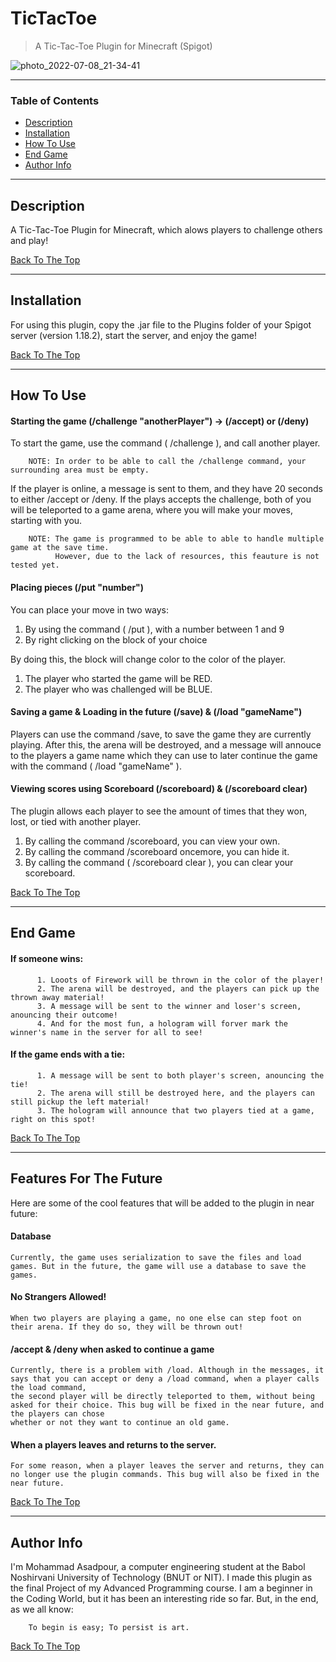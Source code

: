 # TicTacToe

> A Tic-Tac-Toe Plugin for Minecraft (Spigot)

![photo_2022-07-08_21-34-41](https://user-images.githubusercontent.com/107719378/178038077-7ad835c2-3c77-4187-9584-fb1d85ac8f5a.jpg)

---

### Table of Contents

- [Description](#description)
- [Installation](#installation)
- [How To Use](#how-to-use)
- [End Game](#end-game)
- [Author Info](#author-info)

---

## Description

A Tic-Tac-Toe Plugin for Minecraft, which alows players to challenge others and play! 

[Back To The Top](#tictactoe)

---

## Installation

For using this plugin, copy the .jar file to the Plugins folder of your Spigot server (version 1.18.2), start the server, and enjoy the game!

[Back To The Top](#tictactoe)

---

## How To Use

#### Starting the game (/challenge "anotherPlayer") -> (/accept) or (/deny)

To start the game, use the command ( /challenge <anotherPlayer> ), and call another player. 

        NOTE: In order to be able to call the /challenge command, your surrounding area must be empty.
        
If the player is online, a message is sent to them, and they have 20 seconds to either /accept or /deny.
If the plays accepts the challenge, both of you will be teleported to a game arena, where you will make your moves, starting with you.
  
        NOTE: The game is programmed to be able to able to handle multiple game at the save time.
              However, due to the lack of resources, this feauture is not tested yet.

#### Placing pieces (/put "number")
  
You can place your move in two ways:
  1. By using the command ( /put <number> ), with a number between 1 and 9
  2. By right clicking on the block of your choice
  
By doing this, the block will change color to the color of the player.
  1. The player who started the game will be RED.
  2. The player who was challenged will be BLUE.
  
#### Saving a game & Loading in the future (/save) & (/load "gameName")

Players can use the command /save, to save the game they are currently playing. After this, the arena will be destroyed, 
and a message will annouce to the players a game name which they can use to later continue the game with the command ( /load "gameName" ).

#### Viewing scores using Scoreboard (/scoreboard) & (/scoreboard clear)

The plugin allows each player to see the amount of times that they won, lost, or tied with another player.
  1. By calling the command /scoreboard, you can view your own.
  2. By calling the command /scoreboard oncemore, you can hide it.
  3. By calling the command ( /scoreboard clear ), you can clear your scoreboard.

[Back To The Top](#tictactoe)
  
---

## End Game
  
  #### If someone wins:
          1. Looots of Firework will be thrown in the color of the player!
          2. The arena will be destroyed, and the players can pick up the thrown away material!
          3. A message will be sent to the winner and loser's screen, anouncing their outcome!
          4. And for the most fun, a hologram will forver mark the winner's name in the server for all to see!
  #### If the game ends with a tie:
          1. A message will be sent to both player's screen, anouncing the tie!
          2. The arena will still be destroyed here, and the players can still pickup the left material!
          3. The hologram will announce that two players tied at a game, right on this spot!
  
  [Back To The Top](#tictactoe)
  
---

## Features For The Future
  
Here are some of the cool features that will be added to the plugin in near future:
  
    
#### Database
    Currently, the game uses serialization to save the files and load games. But in the future, the game will use a database to save the games.

#### No Strangers Allowed!
    When two players are playing a game, no one else can step foot on their arena. If they do so, they will be thrown out!
  
#### /accept & /deny when asked to continue a game
    Currently, there is a problem with /load. Although in the messages, it says that you can accept or deny a /load command, when a player calls the load command, 
    the second player will be directly teleported to them, without being asked for their choice. This bug will be fixed in the near future, and the players can chose
    whether or not they want to continue an old game.
  
#### When a players leaves and returns to the server.
    For some reason, when a player leaves the server and returns, they can no longer use the plugin commands. This bug will also be fixed in the near future.
  
[Back To The Top](#tictactoe)
  
---

## Author Info

I'm Mohammad Asadpour, a computer engineering student at the Babol Noshirvani University of Technology (BNUT or NIT). I made this plugin as the final Project of
  my Advanced Programming course. I am a beginner in the Coding World, but it has been an interesting ride so far. But, in the end, as we all know:
        
        To begin is easy; To persist is art.

[Back To The Top](#tictactoe)
